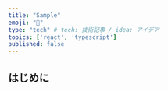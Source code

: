 ```yaml
---
title: "Sample"
emoji: "🎉"
type: "tech" # tech: 技術記事 / idea: アイデア
topics: ['react', 'typescript']
published: false 
---
```

## はじめに